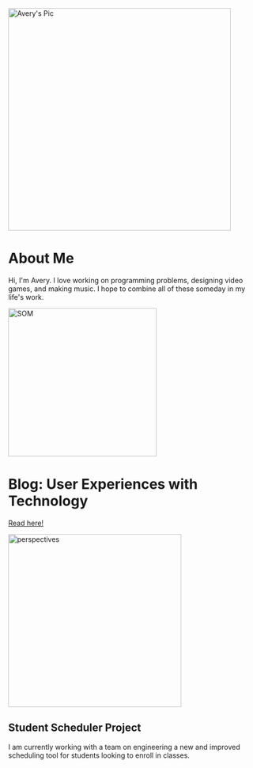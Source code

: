 <img src=https://user-images.githubusercontent.com/79026876/186276418-8e1dc41d-3982-46b8-8ce1-75ae7b50f6bf.jpeg alt="Avery's Pic" width="450"/>

# About Me

Hi, I'm Avery. I love working on programming problems, designing video games, and making music. I hope to combine all of these someday in my life's work. 

<img src="https://user-images.githubusercontent.com/79026876/186275734-0294a9cb-0164-4e80-be3b-eeb9e852d69f.jpeg" alt="SOM" width="300"/>

# Blog: User Experiences with Technology 

[Read here!](journal/)

<img src=https://user-images.githubusercontent.com/79026876/186276069-d77ca9a5-2e23-47f1-b665-3aad8c4f8087.png alt="perspectives" width="350"/>

## Student Scheduler Project

I am currently working with a team on engineering a new and improved scheduling tool for students looking to enroll in classes. 
